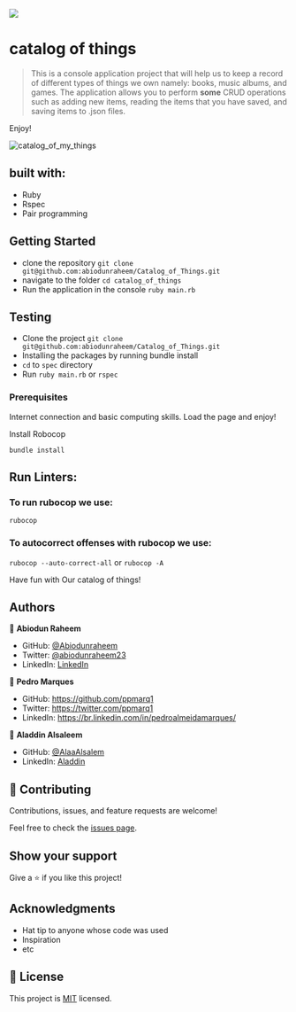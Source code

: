 ![](https://img.shields.io/badge/Microverse-blueviolet)

# catalog of things

> This is a console application project that will help us to keep a record of different types of things we own namely: books, music albums, and games. The application allows you to perform **some** CRUD operations such as adding new items, reading the items that you have saved, and saving items to .json files.  

Enjoy!

![catalog_of_my_things](https://user-images.githubusercontent.com/98527559/182126086-fc6a58be-ce66-43cc-9a67-42ddf9633100.png)

## built with:

- Ruby
- Rspec
- Pair programming

## Getting Started

- clone the repository
`git clone git@github.com:abiodunraheem/Catalog_of_Things.git`
- navigate to the folder
`cd catalog_of_things`
- Run the application in the console
`ruby main.rb`

## Testing

- Clone the project
`git clone git@github.com:abiodunraheem/Catalog_of_Things.git`
- Installing the packages by running bundle install
- `cd` to `spec` directory
- Run `ruby main.rb` or `rspec`


### Prerequisites

Internet connection and basic computing skills. Load the page and enjoy!

Install Robocop

`bundle install`

## Run Linters:

### To run rubocop we use:
`rubocop`

### To autocorrect offenses with rubocop we use:
`rubocop --auto-correct-all` or
`rubocop -A`

Have fun with Our catalog of things!


## Authors

👤 **Abiodun Raheem**

- GitHub: [@Abiodunraheem](https://github.com/Abiodunraheem)
- Twitter: [@abiodunraheem23](https://twitter.com/abiodunraheem23)
- LinkedIn: [LinkedIn](https://www.linkedin.com/in/abiodun-raheem)

👤 **Pedro Marques**

- GitHub: https://github.com/ppmarq1
- Twitter: https://twitter.com/ppmarq1
- LinkedIn: https://br.linkedin.com/in/pedroalmeidamarques/

👤 **Aladdin Alsaleem**
- GitHub: [@AlaaAlsalem](https://github.com/AlaaAlsalem)
- LinkedIn: [Aladdin](https://www.linkedin.com/in/aladdin-alsalem/)






## 🤝 Contributing

Contributions, issues, and feature requests are welcome!

Feel free to check the [issues page](https://github.com/abiodunraheem/catalog_of_things/issues).

## Show your support

Give a ⭐️ if you like this project!

## Acknowledgments

- Hat tip to anyone whose code was used
- Inspiration
- etc

## 📝 License

This project is [MIT](./MIT.md) licensed.